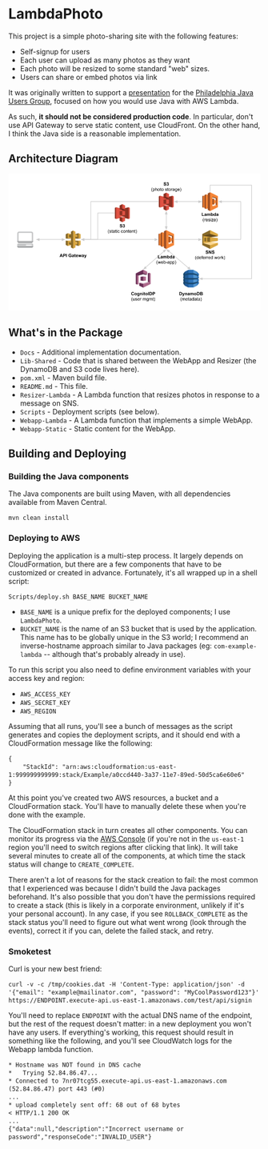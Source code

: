 # LambdaPhoto 

This project is a simple photo-sharing site with the following features:

* Self-signup for users
* Each user can upload as many photos as they want
* Each photo will be resized to some standard "web" sizes.
* Users can share or embed photos via link

It was originally written to support a [presentation](Docs/jug_presentation.pdf)
for the [Philadelphia Java Users Group](https://www.meetup.com/PhillyJUG/), focused
on how you would use Java with AWS Lambda.

As such, **it should not be considered production code**. In particular, don't use
API Gateway to serve static content, use CloudFront. On the other hand, I think the
Java side is a reasonable implementation.


## Architecture Diagram

![Architecture Diagram](Docs/architecture.png)


## What's in the Package

* `Docs`              - Additional implementation documentation.
* `Lib-Shared`        - Code that is shared between the WebApp and Resizer (the DynamoDB and S3 code lives here).
* `pom.xml`           - Maven build file.
* `README.md`         - This file.
* `Resizer-Lambda`    - A Lambda function that resizes photos in response to a message on SNS.
* `Scripts`           - Deployment scripts (see below).
* `Webapp-Lambda`     - A Lambda function that implements a simple WebApp.
* `Webapp-Static`     - Static content for the WebApp.


## Building and Deploying

### Building the Java components

The Java components are built using Maven, with all dependencies available from Maven Central.

    mvn clean install


### Deploying to AWS

Deploying the application is a multi-step process. It largely depends on CloudFormation, but
there are a few components that have to be customized or created in advance. Fortunately,
it's all wrapped up in a shell script:

    Scripts/deploy.sh BASE_NAME BUCKET_NAME

* `BASE_NAME` is a unique prefix for the deployed components; I use `LambdaPhoto`.
* `BUCKET_NAME` is the name of an S3 bucket that is used by the application. This name has
  to be globally unique in the S3 world; I recommend an inverse-hostname approach similar
  to Java packages (eg: `com-example-lambda` -- although that's probably already in use).

To run this script you also need to define environment variables with your access key and
region:

* `AWS_ACCESS_KEY`
* `AWS_SECRET_KEY`
* `AWS_REGION`

Assuming that all runs, you'll see a bunch of messages as the script generates and copies
the deployment scripts, and it should end with a CloudFormation message like the following:

    {
        "StackId": "arn:aws:cloudformation:us-east-1:999999999999:stack/Example/a0ccd440-3a37-11e7-89ed-50d5ca6e60e6"
    }

At this point you've created two AWS resources, a bucket and a CloudFormation stack. You'll
have to manually delete these when you're done with the example.

The CloudFormation stack in turn creates all other components. You can monitor its progress
via the [AWS Console](https://console.aws.amazon.com/cloudformation/home?region=us-east-1#/stacks?filter=active)
(if you're not in the `us-east-1` region you'll need to switch regions after clicking that
link). It will take several minutes to create all of the components, at which time the stack
status will change to `CREATE_COMPLETE`.

There aren't a lot of reasons for the stack creation to fail: the most common that I experienced
was because I didn't build the Java packages beforehand. It's also possible that you don't
have the permissions required to create a stack (this is likely in a corporate environment,
unlikely if it's your personal account). In any case, if you see `ROLLBACK_COMPLETE` as the
stack status you'll need to figure out what went wrong (look through the events), correct
it if you can, delete the failed stack, and retry.


### Smoketest

Curl is your new best friend:

    curl -v -c /tmp/cookies.dat -H 'Content-Type: application/json' -d '{"email": "example@mailinator.com", "password": "MyCoolPassword123"}' https://ENDPOINT.execute-api.us-east-1.amazonaws.com/test/api/signin

You'll need to replace `ENDPOINT` with the actual DNS name of the endpoint, but the rest of the
request doesn't matter: in a new deployment you won't have any users. If everything's working,
this request should result in something like the following, and you'll see CloudWatch logs for
the Webapp lambda function.

    * Hostname was NOT found in DNS cache
    *   Trying 52.84.86.47...
    * Connected to 7nr07tcg55.execute-api.us-east-1.amazonaws.com (52.84.86.47) port 443 (#0)
    ...
    * upload completely sent off: 68 out of 68 bytes
    < HTTP/1.1 200 OK
    ...
    {"data":null,"description":"Incorrect username or password","responseCode":"INVALID_USER"}
